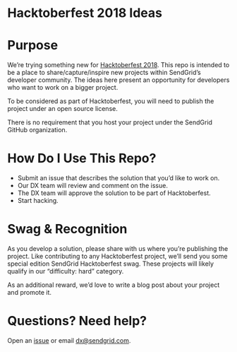 # Hacktoberfest 2018 Ideas

# Purpose

We’re trying something new for [Hacktoberfest 2018](https://dx.sendgrid.com/hacktoberfest).  This repo is intended to be a place to share/capture/inspire new projects within SendGrid’s developer community.  The ideas here present an opportunity for developers who want to work on a bigger project.

To be considered as part of Hacktoberfest, you will need to publish the project under an open source license.

There is no requirement that you host your project under the SendGrid GitHub organization.  

# How Do I Use This Repo?

* Submit an issue that describes the solution that you’d like to work on.
* Our DX team will review and comment on the issue.
* The DX team will approve the solution to be part of Hacktoberfest.
* Start hacking.

# Swag & Recognition

As you develop a solution, please share with us where you’re publishing the project.  Like contributing to any Hacktoberfest project, we’ll send you some special edition SendGrid Hacktoberfest swag.  These projects will likely qualify in our “difficulty: hard” category.

As an additional reward, we’d love to write a blog post about your project and promote it. 

# Questions?  Need help?

Open an [issue](https://github.com/sendgrid/hacktoberfest/issues/new) or email dx@sendgrid.com.
